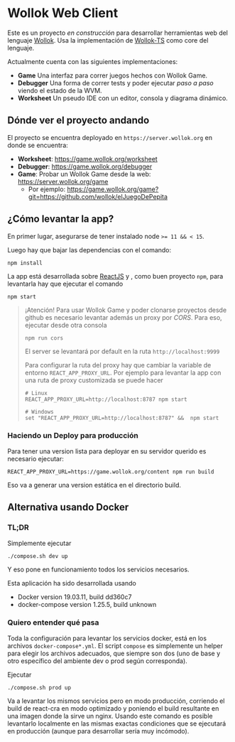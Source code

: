# Wollok Web Client

Este es un proyecto _en construcción_ para desarrollar herramientas web del lenguaje [Wollok](https://www.wollok.org/). Usa la implementación de [Wollok-TS](https://github.com/uqbar-project/wollok-ts) como core del lenguaje.

Actualmente cuenta con las siguientes implementaciones:

- **Game** Una interfaz para correr juegos hechos con Wollok Game.
- **Debugger** Una forma de correr tests y poder ejecutar _paso a paso_ viendo el estado de la WVM.
- **Worksheet** Un pseudo IDE con un editor, consola y diagrama dinámico.

## Dónde ver el proyecto andando

El proyecto se encuentra deployado en `https://server.wollok.org` en donde se encuentra:

- **Worksheet**: https://game.wollok.org/worksheet
- **Debugger**: https://game.wollok.org/debugger
- **Game**: Probar un Wollok Game desde la web: https://server.wollok.org/game  
  - Por ejemplo: https://game.wollok.org/game?git=https://github.com/wollok/elJuegoDePepita


## ¿Cómo levantar la app?

En primer lugar, asegurarse de tener instalado node `>= 11 && < 15`.

Luego hay que bajar las dependencias con el comando:

```
npm install
```

La app está desarrollada sobre [ReactJS](https://reactjs.org/) y , como buen proyecto `npm`, para levantarla hay que ejecutar el comando

```
npm start
```

> ¡Atención! Para usar Wollok Game y poder clonarse proyectos desde github es necesario levantar además un proxy por _CORS_.
> Para eso, ejecutar desde otra consola
>
> ```
> npm run cors
> ```
>
> El server se levantará por default en la ruta `http://localhost:9999`
>
> Para configurar la ruta del proxy hay que cambiar la variable de entorno `REACT_APP_PROXY_URL`. Por ejemplo para levantar la app con una ruta de proxy customizada se puede hacer
> 
> ```
> # Linux
> REACT_APP_PROXY_URL=http://localhost:8787 npm start
> 
> # Windows
> set "REACT_APP_PROXY_URL=http://localhost:8787" &&  npm start
> ```

### Haciendo un Deploy para producción

Para tener una version lista para deployar en su servidor querido es necesario ejecutar:

```
REACT_APP_PROXY_URL=https://game.wollok.org/content npm run build
```

Eso va a generar una version estática en el directorio build.

## Alternativa usando Docker

### TL;DR

Simplemente ejecutar

```
./compose.sh dev up
```

Y eso pone en funcionamiento todos los servicios necesarios.

Esta aplicación ha sido desarrollada usando

- Docker version 19.03.11, build dd360c7
- docker-compose version 1.25.5, build unknown

### Quiero entender qué pasa

Toda la configuración para levantar los servicios docker, está en los archivos `docker-compose*.yml`.
El script `compose` es simplemente un helper para elegir los archivos adecuados, que siempre son dos (uno de base y otro específico del ambiente dev o prod según corresponda).

Ejecutar

```
./compose.sh prod up
```

Va a levantar los mismos servicios pero en modo producción, corriendo el build de react-cra en modo optimizado y poniendo el build resultante en una imagen donde la sirve un nginx.
Usando este comando es posible levantarlo localmente en las mismas exactas condiciones que se ejecutará en producción (aunque para desarrollar sería muy incómodo).
